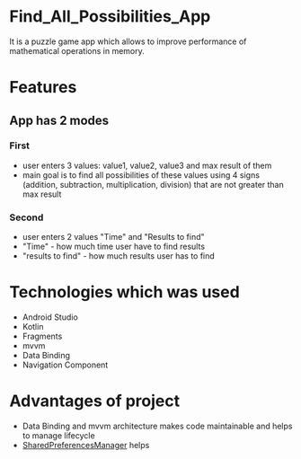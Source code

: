 # Find_All_Possibilities_App
It is a puzzle game app which allows to improve performance of mathematical operations in memory.


# Features
## App has 2 modes
 
 
 ### First
 - user enters 3 values: value1, value2, value3 and max result of them
 - main goal is to find all possibilities  of these values using 4 signs (addition, subtraction, multiplication, division) that are not greater than max result
 
 ### Second
 - user enters 2 values "Time" and "Results to find"
 - "Time" - how much time user have to find results
 -  "results to find" - how much results user has to find

# Technologies which was used
- Android Studio
- Kotlin
- Fragments
- mvvm
- Data Binding
- Navigation Component

# Advantages of project
- Data Binding and mvvm architecture makes code maintainable and helps to manage lifecycle
- [SharedPreferencesManager](https://github.com/Arakim411/Find_All_Possibilities_App/blob/master/app/src/main/java/com/applications/all_possibilities/SharedPreferencesManager.kt) helps 


